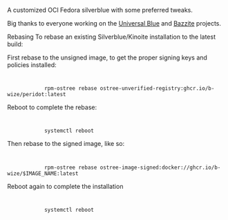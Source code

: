 A customized OCI Fedora silverblue with some preferred tweaks. 

Big thanks to everyone working on the [Universal Blue](https://github.com/ublue-os) and [Bazzite](https://github.com/ublue-os/bazzite) projects.

Rebasing
To rebase an existing Silverblue/Kinoite installation to the latest build:

First rebase to the unsigned image, to get the proper signing keys and policies installed:
# 
                rpm-ostree rebase ostree-unverified-registry:ghcr.io/b-wize/peridot:latest

Reboot to complete the rebase:
#
                systemctl reboot

Then rebase to the signed image, like so:
#
                rpm-ostree rebase ostree-image-signed:docker://ghcr.io/b-wize/$IMAGE_NAME:latest

Reboot again to complete the installation
#
                systemctl reboot

